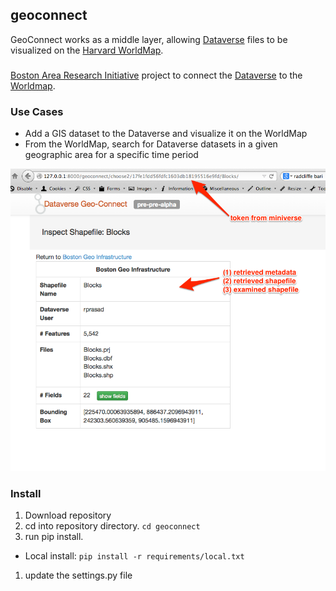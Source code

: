 ## geoconnect

GeoConnect works as a middle layer, allowing [Dataverse](http://datascience.iq.harvard.edu/dataverse) files to be visualized on the [Harvard WorldMap](http://worldmap.harvard.edu/).

### 

[Boston Area Research Initiative](http://www.bostonarearesearchinitiative.net/) project to connect the [Dataverse](http://datascience.iq.harvard.edu/dataverse) to the [Worldmap](http://worldmap.harvard.edu/).  

### Use Cases

* Add a GIS dataset to the Dataverse and visualize it on the WorldMap 
* From the WorldMap, search for Dataverse datasets in a given geographic area for a specific time period



	
![geoconnect screenshot](geoconnect/static/images/screenshot_inspect_shapefile.png?raw=true "Inspect Shapefile")


### Install


1. Download repository
1. cd into repository directory.  ```cd geoconnect```
1. run pip install.  
  - Local install: ```pip install -r requirements/local.txt```
1. update the settings.py file
```
	
